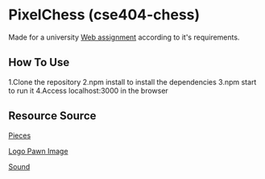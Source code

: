 # PixelChess (cse404-chess)
Made for a university [Web assignment](https://github.com/chauff/Web-Teaching/blob/master/Assignment-1.md) according to it's requirements.

## How To Use
1.Clone the repository
2.npm install to install the dependencies
3.npm start to run it
4.Access localhost:3000 in the browser

## Resource Source
[Pieces](http://realmofthemadgod.wikia.com/wiki/File:Lofi_Roguelike_sprites.png)

[Logo Pawn Image](https://openclipart.org/detail/275548/silhouette-chess-piece-remix-pawn-peon)

[Sound](https://freesound.org/people/mh2o/sounds/351518/)
